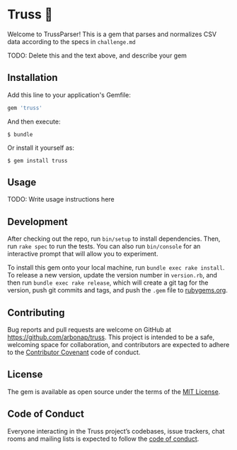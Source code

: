 # Truss 🚀 

Welcome to TrussParser! This is a gem that parses and normalizes CSV data according to the specs in `challenge.md`

TODO: Delete this and the text above, and describe your gem

## Installation

Add this line to your application's Gemfile:

```ruby
gem 'truss'
```

And then execute:

    $ bundle

Or install it yourself as:

    $ gem install truss

## Usage

TODO: Write usage instructions here

## Development

After checking out the repo, run `bin/setup` to install dependencies. Then, run `rake spec` to run the tests. You can also run `bin/console` for an interactive prompt that will allow you to experiment.

To install this gem onto your local machine, run `bundle exec rake install`. To release a new version, update the version number in `version.rb`, and then run `bundle exec rake release`, which will create a git tag for the version, push git commits and tags, and push the `.gem` file to [rubygems.org](https://rubygems.org).

## Contributing

Bug reports and pull requests are welcome on GitHub at https://github.com/arbonap/truss. This project is intended to be a safe, welcoming space for collaboration, and contributors are expected to adhere to the [Contributor Covenant](http://contributor-covenant.org) code of conduct.

## License

The gem is available as open source under the terms of the [MIT License](https://opensource.org/licenses/MIT).

## Code of Conduct

Everyone interacting in the Truss project’s codebases, issue trackers, chat rooms and mailing lists is expected to follow the [code of conduct](https://github.com/[USERNAME]/truss/blob/master/CODE_OF_CONDUCT.md).
